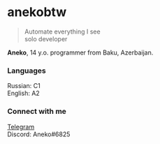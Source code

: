 # anekobtw

> Automate everything I see\
> solo developer

**Aneko**, 14 y.o. programmer from Baku, Azerbaijan.

### Languages
Russian: C1\
English: A2

### Connect with me
[Telegram](https://t.me/anekobtw)\
Discord: Aneko#6825
